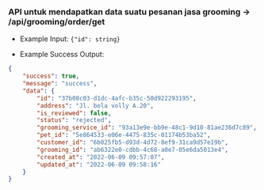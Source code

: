### API untuk mendapatkan data suatu pesanan jasa grooming -> /api/grooming/order/get

- Example Input: `{"id": string}`

- Example Success Output:

```json
{
    "success": true,
    "message": "success",
    "data": {
        "id": "37b08c03-d1dc-4afc-b35c-50d922293195",
        "address": "Jl. bola volly A.20",
        "is_reviewed": false,
        "status": "rejected",
        "grooming_service_id": "93a13e9e-bb9e-48c1-9d10-81ae236d7c89",
        "pet_id": "5e864533-e06e-4475-835c-01174b53ba52",
        "customer_id": "6b025fb5-d93d-4d72-8ef9-31ca9d57e19b",
        "grooming_id": "ab6322e0-cdbb-4c68-a0e7-05e6da5013e4",
        "created_at": "2022-06-09 09:57:07",
        "updated_at": "2022-06-09 09:58:16"
    }
}
```